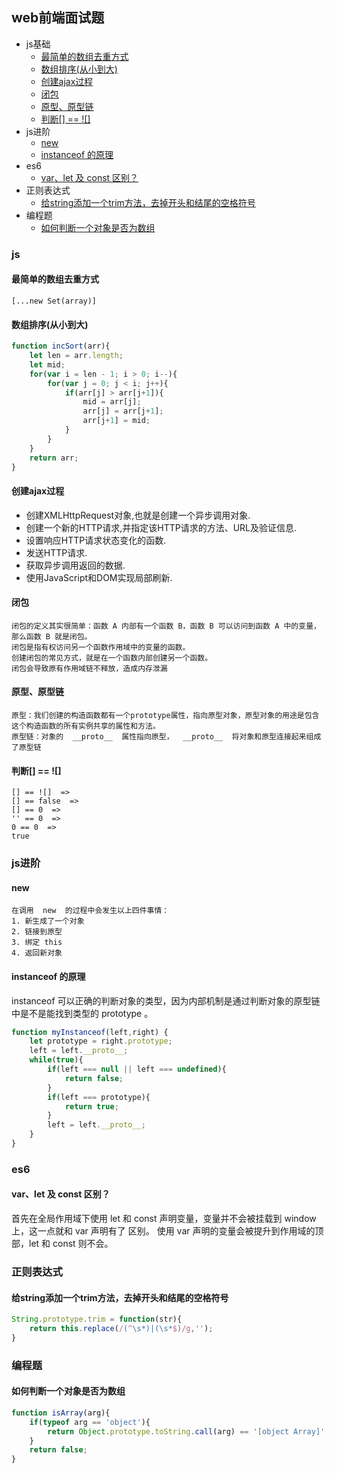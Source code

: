 ## web前端面试题
+ js基础
    + [最简单的数组去重方式](https://github.com/carry1111/mianshi#%E6%9C%80%E7%AE%80%E5%8D%95%E7%9A%84%E6%95%B0%E7%BB%84%E5%8E%BB%E9%87%8D%E6%96%B9%E5%BC%8F) 
    + [数组排序(从小到大)](https://github.com/carry1111/mianshi#%E6%95%B0%E7%BB%84%E6%8E%92%E5%BA%8F%E4%BB%8E%E5%B0%8F%E5%88%B0%E5%A4%A7)
    + [创建ajax过程](https://github.com/carry1111/mianshi#%E5%88%9B%E5%BB%BAajax%E8%BF%87%E7%A8%8B)
    + [闭包](https://github.com/carry1111/mianshi#%E9%97%AD%E5%8C%85)
    + [原型、原型链]()
    + [判断[] == ![]]()
+ js进阶
    + [new]()
    + [instanceof 的原理]()
+ es6
    + [var、let 及 const 区别？]()
+ 正则表达式
    + [给string添加一个trim方法，去掉开头和结尾的空格符号](https://github.com/carry1111/mianshi#%E7%BB%99string%E6%B7%BB%E5%8A%A0%E4%B8%80%E4%B8%AAtrim%E6%96%B9%E6%B3%95%E5%8E%BB%E6%8E%89%E5%BC%80%E5%A4%B4%E5%92%8C%E7%BB%93%E5%B0%BE%E7%9A%84%E7%A9%BA%E6%A0%BC%E7%AC%A6%E5%8F%B7)
+ 编程题
    + [如何判断一个对象是否为数组](https://github.com/carry1111/mianshi#%E5%A6%82%E4%BD%95%E5%88%A4%E6%96%AD%E4%B8%80%E4%B8%AA%E5%AF%B9%E8%B1%A1%E6%98%AF%E5%90%A6%E4%B8%BA%E6%95%B0%E7%BB%84)

### js

#### 最简单的数组去重方式
    [...new Set(array)]
#### 数组排序(从小到大)
```javascript
function incSort(arr){
    let len = arr.length;
    let mid;
    for(var i = len - 1; i > 0; i--){
        for(var j = 0; j < i; j++){
            if(arr[j] > arr[j+1]){
                mid = arr[j];
                arr[j] = arr[j+1];
                arr[j+1] = mid;
            }
        }
    }
    return arr;
}
```
#### 创建ajax过程
- 创建XMLHttpRequest对象,也就是创建一个异步调用对象.
- 创建一个新的HTTP请求,并指定该HTTP请求的方法、URL及验证信息.
- 设置响应HTTP请求状态变化的函数.
- 发送HTTP请求.
- 获取异步调用返回的数据.
- 使用JavaScript和DOM实现局部刷新.
#### 闭包
    闭包的定义其实很简单：函数 A 内部有一个函数 B，函数 B 可以访问到函数 A 中的变量，那么函数 B 就是闭包。
    闭包是指有权访问另一个函数作用域中的变量的函数。
    创建闭包的常见方式，就是在一个函数内部创建另一个函数。
    闭包会导致原有作用域链不释放，造成内存泄漏
#### 原型、原型链
    原型：我们创建的构造函数都有一个prototype属性，指向原型对象，原型对象的用途是包含这个构造函数的所有实例共享的属性和方法。
    原型链：对象的  __proto__  属性指向原型，  __proto__  将对象和原型连接起来组成了原型链
####  判断[] == ![] 
    [] == ![]  =>  
    [] == false  =>  
    [] == 0  =>  
    '' == 0  =>  
    0 == 0  =>  
    true

### js进阶

#### new
    在调用  new  的过程中会发生以上四件事情：
    1. 新生成了一个对象 
    2. 链接到原型 
    3. 绑定 this 
    4. 返回新对象
#### instanceof 的原理
instanceof  可以正确的判断对象的类型，因为内部机制是通过判断对象的原型链中是不是能找到类型的 prototype 。
```javascript
function myInstanceof(left,right) {
    let prototype = right.prototype;
    left = left.__proto__;
    while(true){
        if(left === null || left === undefined){
            return false;
        }
        if(left === prototype){
            return true;
        }
        left = left.__proto__;
    }
}
```

### es6

#### var、let 及 const 区别？
首先在全局作用域下使用  let  和  const  声明变量，变量并不会被挂载到  window  上，这一点就和  var  声明有了 区别。
使用  var  声明的变量会被提升到作用域的顶部，let 和 const 则不会。
    
### 正则表达式

#### 给string添加一个trim方法，去掉开头和结尾的空格符号
```javascript
String.prototype.trim = function(str){
    return this.replace(/(^\s*)|(\s*$)/g,'');
}
```

### 编程题

#### 如何判断一个对象是否为数组
```javascript
function isArray(arg){
    if(typeof arg == 'object'){
        return Object.prototype.toString.call(arg) == '[object Array]';
    }
    return false;
}
```


